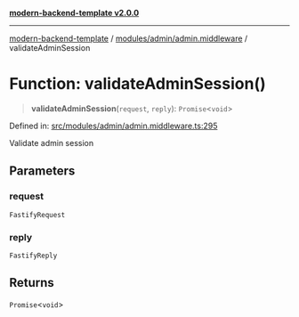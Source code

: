 [**modern-backend-template v2.0.0**](../../../../README.md)

***

[modern-backend-template](../../../../modules.md) / [modules/admin/admin.middleware](../README.md) / validateAdminSession

# Function: validateAdminSession()

> **validateAdminSession**(`request`, `reply`): `Promise`\<`void`\>

Defined in: [src/modules/admin/admin.middleware.ts:295](https://github.com/maemreyo/saas-4cus-nodejs/blob/1a77de11cd6eaefe66c31c7f5de281673fc25ce5/src/modules/admin/admin.middleware.ts#L295)

Validate admin session

## Parameters

### request

`FastifyRequest`

### reply

`FastifyReply`

## Returns

`Promise`\<`void`\>
